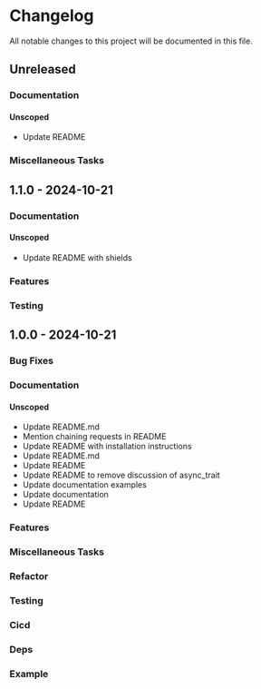 # Changelog

All notable changes to this project will be documented in this file.

## Unreleased

### Documentation

#### Unscoped

- Update README

### Miscellaneous Tasks

## 1.1.0 - 2024-10-21

### Documentation

#### Unscoped

- Update README with shields

### Features

### Testing

## 1.0.0 - 2024-10-21

### Bug Fixes

### Documentation

#### Unscoped

- Update README.md
- Mention chaining requests in README
- Update README with installation instructions
- Update README.md
- Update README
- Update README to remove discussion of async_trait
- Update documentation examples
- Update documentation
- Update README

### Features

### Miscellaneous Tasks

### Refactor

### Testing

### Cicd

### Deps

### Example

<!-- generated by git-cliff -->
